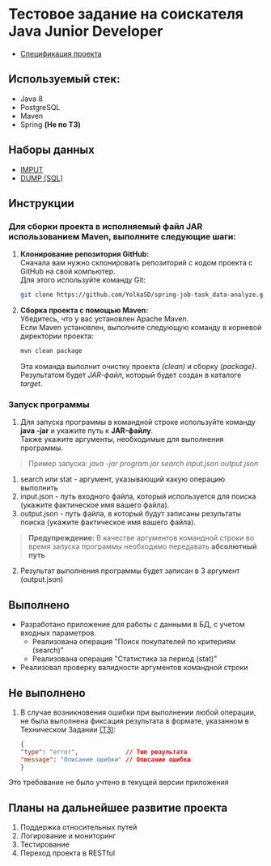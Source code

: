 # Тестовое задание на соискателя Java Junior Developer
* [Cпецификация проекта](https://github.com/YolkaSD/spring-job-task_data-analyze/blob/master/Specification.md)
## Используемый стек:
- Java 8
- PostgreSQL
- Maven
- Spring __(Не по ТЗ)__
## Наборы данных
* [IMPUT](https://github.com/YolkaSD/spring-job-task_data-analyze/tree/master/testdata)
* [DUMP (SQL)](https://github.com/YolkaSD/spring-job-task_data-analyze/tree/master/testdata/dump)
## Инструкции
### Для сборки проекта в исполняемый файл JAR использованием Maven, выполните следующие шаги:
1. **Клонирование репозитория GitHub:**   
  Сначала вам нужно склонировать репозиторий с кодом проекта с GitHub на свой компьютер.    
  Для этого используйте команду Git:
      ```bash
      git clone https://github.com/YolkaSD/spring-job-task_data-analyze.git
      ```
2. **Сборка проекта с помощью Maven:**   
  Убедитесь, что у вас установлен Apache Maven.   
  Если Maven установлен, выполните следующую команду в корневой директории проекта:
      ```bash
      mvn clean package
      ```
    Эта команда выполнит очистку проекта *(clean)* и сборку *(package)*.    
    Результатом будет *JAR-файл*, который будет создан в каталоге *target*.
### Запуск программы 
1. Для запуска программы в командной строке используйте команду __java -jar__ и укажите путь к __JAR-файлу__.   
Также укажите аргументы, необходимые для выполнения программы.    

>Пример запуска: *java -jar program.jar search input.json output.json*
1. search или stat - аргумент, указывающий какую операцию выполнить
2. input.json - путь входного файла, который используется для поиска (укажите фактическое имя вашего файла).
3. output.json - путь файла, в который будут записаны результаты поиска (укажите фактическое имя вашего файла).

> **Предупреждение:** В качестве аргументов командной строки во время запуска программы необходимо передавать __абсолютный путь__

2. Результат выполнения программы будет записан в 3 аргумент (output.json)

## Выполнено
* Разработано приложение для работы с данными в БД, с учетом входных параметров.
  * Реализована операция "Поиск покупателей по критериям (search)"
  * Реализована операция "Статистика за период (stat)"
* Реализовал проверку валидности аргументов командной строки
## Не выполнено
1. В случае возникновения ошибки при выполнении любой операции, не была выполнена фиксация результата в формате, указанном в Техническом Задании [(ТЗ)](https://github.com/YolkaSD/spring-job-task_data-analyze/blob/master/Specification.md):
    ```json
    {
    "type": "error",             // Тип результата
    "message": "Описание ошибки" // Описание ошибки
    }
    ```
Это требование не было учтено в текущей версии приложения

## Планы на дальнейшее развитие проекта
1. Поддержка относительных путей
2. Логирование и мониторинг
3. Тестирование
4. Переход проекта в RESTful 
